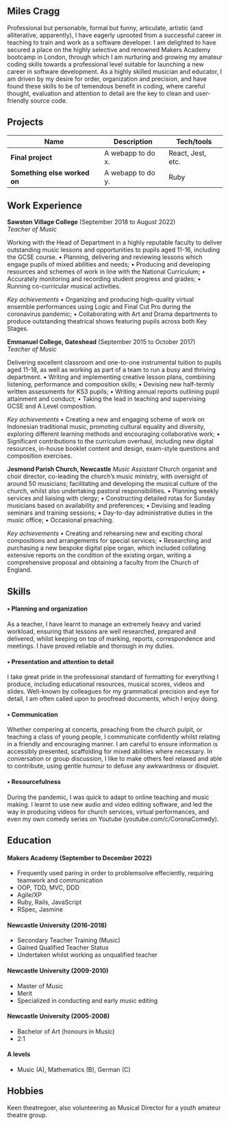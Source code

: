 ## Miles Cragg

Professional but personable, formal but funny, articulate, artistic (and alliterative, apparently), I have eagerly uprooted from a successful career in teaching to train and work as a software developer. I am delighted to have secured a place on the highly selective and renowned Makers Academy bootcamp in London, through which I am nurturing and growing my amateur coding skills towards a professional level suitable for launching a new career in software development. As a highly skilled musician and educator, I am driven by my desire for order, organization and precision, and have found these skills to be of temendous benefit in coding, where careful thought, evaluation and attention to detail are the key to clean and user-friendly source code. 

## Projects

| Name                         | Description       | Tech/tools        |
| ---------------------------- | ----------------- | ----------------- |
| **Final project**            | A webapp to do x. | React, Jest, etc. |
| **Something else worked on** | A webapp to do y. | Ruby              |

## Work Experience

**Sawston Village College** (September 2018 to August 2022)  
_Teacher of Music_

Working with the Head of Department in a highly reputable faculty to deliver outstanding music lessons and opportunities to pupils aged 11-16, including the GCSE course.
•	Planning, delivering and reviewing lessons which engage pupils of mixed abilities and needs;
•	Producing and developing resources and schemes of work in line with the National Curriculum;
•	Accurately monitoring and recording student progress and grades;
•	Running co-curricular musical activities.

_Key achievements_
•	Organizing and producing high-quality virtual ensemble performances using Logic and Final Cut Pro during the coronavirus pandemic;
•	Collaborating with Art and Drama departments to produce outstanding theatrical shows featuring pupils across both Key Stages.

**Emmanuel College, Gateshead** (September 2015 to October 2017)  
_Teacher of Music_

Delivering excellent classroom and one-to-one instrumental tuition to pupils aged 11-18, as well as working as part of a team to run a busy and thriving department.
•	Writing and implementing creative lesson plans, combining listening, performance and composition skills;
•	Devising new half-termly written assessments for KS3 pupils;
•	Writing annual reports outlining pupil attainment and conduct;
•	Taking the lead in teaching and supervising GCSE and A Level composition.

_Key achievements_
•	Creating a new and engaging scheme of work on Indonesian traditional music, promoting cultural equality and diversity, exploring different learning methods and encouraging collaborative work;
•	Significant contributions to the curriculum overhaul, including new digital resources, in-house booklet content and design, exam-style questions and composition exercises.

**Jesmond Parish Church, Newcastle**
_Music Assistant_
Church organist and choir director, co-leading the church’s music ministry, with oversight of around 50 musicians; facilitating and developing the musical culture of the church, whilst also undertaking pastoral responsibilities.
•	Planning weekly services and liaising with clergy;
•	Constructing detailed rotas for Sunday musicians based on availability and preferences;
•	Devising and leading seminars and training sessions;
•	Day-to-day administrative duties in the music office;
•	Occasional preaching.

_Key achievements_
•	Creating and rehearsing new and exciting choral compositions and arrangements for special services;
•	Researching and purchasing a new bespoke digital pipe organ, which included collating extensive reports on the condition of the existing organ, writing a comprehensive proposal and obtaining a faculty from the Church of England.

## Skills

#### • Planning and organization
As a teacher, I have learnt to manage an extremely heavy and varied workload, ensuring that lessons are well researched, prepared and delivered, whilst keeping on top of marking, reports, correspondence and meetings. I have proved reliable and thorough in my duties.

#### • Presentation and attention to detail
I take great pride in the professional standard of formatting for everything I produce, including educational resources, musical scores, videos and slides. Well-known by colleagues for my grammatical precision and eye for detail, I am often called upon to proofread documents, which I enjoy doing.

#### • Communication
Whether compering at concerts, preaching from the church pulpit, or teaching a class of young people, I communicate confidently whilst relating in a friendly and encouraging manner. I am careful to ensure information is accessibly presented, scaffolding for mixed abilities where necessary. In conversation or group discussion, I like to make others feel relaxed and able to contribute, using gentle humour to defuse any awkwardness or disquiet.

#### • Resourcefulness
During the pandemic, I was quick to adapt to online teaching and music making. I learnt to use new audio and video editing software, and led the way in producing videos for church services, virtual performances, and even my own comedy series on Youtube (youtube.com/c/CoronaComedy).

## Education

#### Makers Academy (September to December 2022)
- Frequently used paring in order to problemsolve effeciently, requiring teamwork and communication
- OOP, TDD, MVC, DDD
- Agile/XP
- Ruby, Rails, JavaScript
- RSpec, Jasmine

#### Newcastle University (2016-2018)

- Secondary Teacher Training (Music)
- Gained Qualified Teacher Status
- Undertaken whilst working as unqualified teacher

#### Newcastle University (2009-2010)

- Master of Music
- Merit
- Specialized in conducting and early music editing

#### Newcastle University (2005-2008)

- Bachelor of Art (honours in Music)
- 2:1

#### A levels

- Music (A), Mathematics (B), German (C)

## Hobbies

Keen theatregoer, also volunteering as Musical Director for a youth amateur theatre group.
